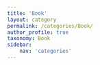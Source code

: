 ```yaml
---
title: 'Book'
layout: category
permalink: /categories/Book/
author_profile: true
taxonomy: Book
sidebar:
    nav: 'categories'
---
```

